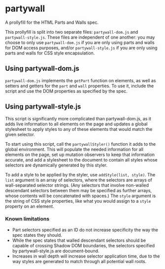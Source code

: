 # partywall

A prollyfill for the HTML Parts and Walls spec.

This prollyfill is split into two separate files: `partywall-dom.js` and
`partywall-style.js`. These files are independent of one another: you may
choose to only use `partywall-dom.js` if you are only using parts and walls
for DOM access purposes, and/or `partywall-style.js` if you are only using
parts and walls for CSS style encapsulation.

## Using partywall-dom.js

`partywall-dom.js` implements the `getPart` function on elements, as well as
setters and getters for the `part` and `wall` properties. To use it, include
the script and use the DOM properties as specified by the spec.

## Using partywall-style.js

This script is significantly more complicated than partywall-dom.js, as it adds
live information to all elements on the page and updates a global stylesheet
to apply styles to any of these elements that would match the given selector.

To start using this script, call the `partywallStyler()` function it adds to
the global environment. This will populate the needed information for all
elements on the page, set up mutation observers to keep that information
accurate, and add a stylesheet to the document to contain all styles whose
selectors are dynamically generated by this styler.

To add a style to be applied by the styler, use `addStyle(list, style)`. The
`list` argument is an array of selectors, where the selectors are arrays of
wall-separated selector strings. (Any selectors that involve non-walled
descendant selectors between them may be specified as further arrays, whose
contents will be concatenated with spaces.) The `style` argument is the
string of CSS style properties, like what you would assign to a `style`
property on an element.

### Known limitations

- Part selectors specified as an ID do not increase specificity the way the
  spec states they should.
- While the spec states that walled descendant selectors should be capable of
  crossing Shadow DOM boundaries, the selectors specified by partywall-style.js
  are document-bound.
- Increases in wall depth will increase selector application time, due to the
  way styles are generated to match through all potential wall roots.
